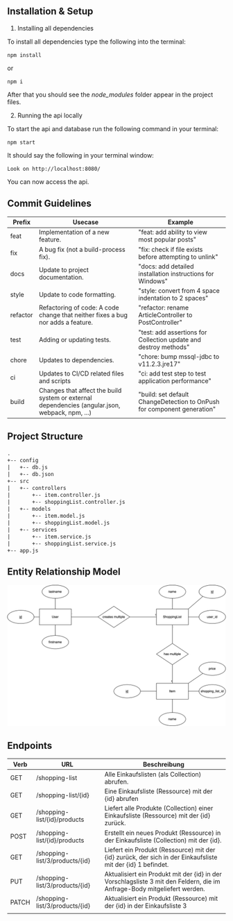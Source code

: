 ## Installation & Setup

1. Installing all dependencies

To install all dependencies type the following into the terminal:

```
npm install
```

or

```
npm i
```

After that you should see the _node_modules_ folder appear in the project files.

2. Running the api locally

To start the api and database run the following command in your terminal:

```
npm start
```

It should say the following in your terminal window:

```
Look on http://localhost:8080/
```

You can now access the api. 

## Commit Guidelines

| Prefix | Usecase |	Example |
| - | - | - |
| feat |	Implementation of a new feature. |	"feat: add ability to view most popular posts" |
| fix |	A bug fix (not a build-process fix). |	"fix: check if file exists before attempting to unlink" |
| docs |	Update to project documentation. |	"docs: add detailed installation instructions for Windows" |
| style |	Update to code formatting. |	"style: convert from 4 space indentation to 2 spaces" |
| refactor |	Refactoring of code: A code change that neither fixes a bug nor adds a feature.	| "refactor: rename ArticleController to PostController" |
| test |	Adding or updating tests. |	"test: add assertions for Collection update and destroy methods" |
| chore |	Updates to dependencies. |	"chore: bump mssql-jdbc to v11.2.3.jre17" |
| ci |	Updates to CI/CD related files and scripts |	"ci: add test step to test application performance" |
| build |	Changes that affect the build system or external dependencies (angular.json, webpack, npm, ...) |	"build: set default ChangeDetection to OnPush for component generation" |

## Project Structure

```
.
+-- config
|   +-- db.js
|   +-- db.json
+-- src
|   +-- controllers
|       +-- item.controller.js
|       +-- shoppingList.controller.js
|   +-- models
|       +-- item.model.js
|       +-- shoppingList.model.js
|   +-- services
|       +-- item.service.js
|       +-- shoppingList.service.js
+-- app.js
```

## Entity Relationship Model

![ER Model SVG](docs/er-model.svg)

## Endpoints

| Verb  | URL                            | Beschreibung                                                                                                             |
|-------|--------------------------------|--------------------------------------------------------------------------------------------------------------------------|
| GET   | /shopping-list                 | Alle Einkaufslisten (als Collection) abrufen.                                                                            |
| GET   | /shopping-list/{id}            | Eine Einkaufsliste (Ressource) mit der {id} abrufen                                                                      |
| GET   | /shopping-list/{id}/products   | Liefert alle Produkte (Collection) einer Einkaufsliste (Ressource) mit der {id} zurück.                                  |
| POST  | /shopping-list/{id}/products   | Erstellt ein neues Produkt (Ressource) in der Einkaufsliste (Collection) mit der {id}.                                   |
| GET   | /shopping-list/3/products/{id} | Liefert ein Produkt (Ressource) mit der {id} zurück, der sich in der Einkaufsliste mit der {id} 1 befindet.              |
| PUT   | /shopping-list/3/products/{id} | Aktualisiert ein Produkt mit der {id} in der Vorschlagsliste 3 mit den Feldern, die im Anfrage-Body mitgeliefert werden. |
| PATCH | /shopping-list/3/products/{id} | Aktualisiert ein Produkt (Ressource) mit der {id} in der Einkaufsliste 3                                                 |
|       |                                |                                                                                                                          |
